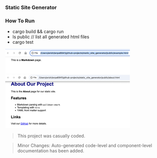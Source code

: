 ### Static Site Generator

### How To Run

- cargo build && cargo run
- ls public // list all generated html files
- cargo test

<img src="./example.png" alt="drawing" width="400"/>

<img src="./about.png" alt="drawing" width="400"/>

> This project was casually coded.

 > Minor Changes: Auto-generated code-level and component-level documentation has been added.
